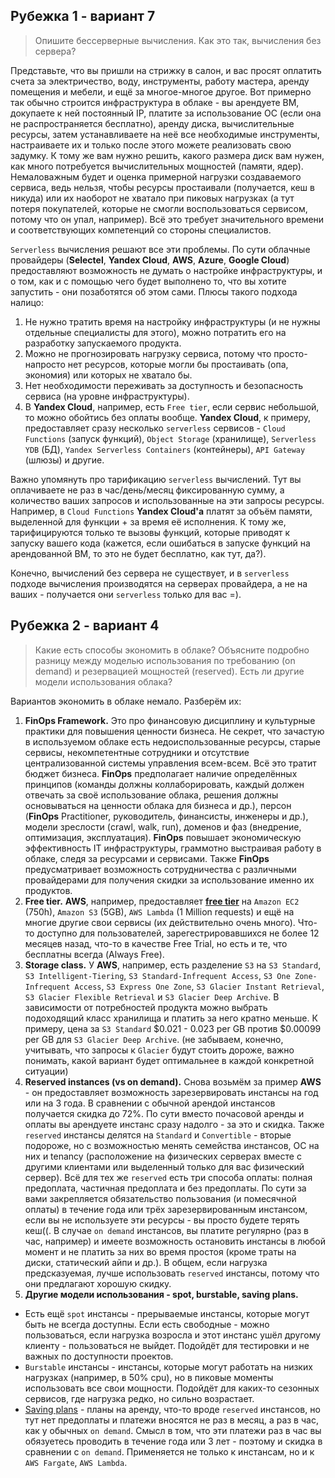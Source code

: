 ## Рубежка 1 - вариант 7
> Опишите бессерверные вычисления. Как это так, вычисления без сервера?

Представьте, что вы пришли на стрижку в салон, и вас просят оплатить счета за электричество, воду, инструменты, работу мастера, аренду помещения и мебели, и ещё за многое-многое другое. Вот примерно так обычно строится инфраструктура в облаке - вы арендуете ВМ, докупаете к ней постоянный IP, платите за использование ОС (если она не распространяется бесплатно), аренду диска, вычислительные ресурсы, затем устанавливаете на неё все необходимые инструменты, настраиваете их и только после этого можете реализовать свою задумку. К тому же вам нужно решить, какого размера диск вам нужен, как много потребуется вычислительных мощностей (памяти, ядер). Немаловажным будет и оценка примерной нагрузки создаваемого сервиса, ведь нельзя, чтобы ресурсы простаивали (получается, кеш в никуда) или их наоборот не хватало при пиковых нагрузках (а тут потеря покупателей, которые не смогли воспользоваться сервисом, потому что он упал, например). Всё это требует значительного времени и соответствующих компетенций со стороны специалистов.

`Serverless` вычисления решают все эти проблемы. По сути облачные провайдеры (**Selectel**, **Yandex Cloud**, **AWS**, **Azure**, **Google Cloud**) предоставляют возможность не думать о настройке инфраструктуры, и о том, как и с помощью чего будет выполнено то, что вы хотите запустить - они позаботятся об этом сами. Плюсы такого подхода налицо:
1. Не нужно тратить время на настройку инфраструктуры (и не нужны отдельные специалисты для этого), можно потратить его на разработку запускаемого продукта. 
2. Можно не прогнозировать нагрузку сервиса, потому что просто-напросто нет ресурсов, которые могли бы простаивать (опа, экономия) или которых не хватало бы.
3. Нет необходимости переживать за доступность и безопасность сервиса (на уровне инфраструктуры).
4. В **Yandex Cloud**, например, есть `Free tier`, если сервис небольшой, то можно обойтись без оплаты вообще.
 **Yandex Cloud**, к примеру, предоставляет сразу несколько `serverless` сервисов - `Cloud Functions` (запуск функций), `Object Storage` (хранилище), `Serverless` `YDB` (БД), `Yandex Serverless Containers` (контейнеры), `API Gateway` (шлюзы) и другие.

Важно упомянуть про тарификацию `serverless` вычислений. Тут вы оплачиваете не раз в час/день/месяц фиксированную сумму, а количество ваших запросов и использованные на эти запросы ресурсы. Например, в `Cloud Functions` **Yandex Cloud'а** платят за объём памяти, выделенной для функции + за время её исполнения. К тому же, тарифицируются только те вызовы функций, которые приводят к запуску вашего кода (кажется, если ошибаться в запуске функций на арендованной ВМ, то это не будет бесплатно, как тут, да?).

Конечно, вычислений без сервера не существует, и в `serverless` подходе вычисления производятся на серверах провайдера, а не на ваших - получается они `serverless` только для вас =).

## Рубежка 2 - вариант 4
> Какие есть способы экономить в облаке? Объясните подробно разницу между моделью использования по требованию (on demand) и резервацией мощностей (reserved). Есть ли другие модели использования облака?

Вариантов экономить в облаке немало. Разберём их:
1. **FinOps Framework.** Это про финансовую дисциплину и культурные практики для повышения ценности бизнеса. Не секрет, что зачастую в используемом облаке есть недоиспользованные ресурсы, старые сервисы, некомпетентные сотрудники и отсутствие централизованной системы управления всем-всем. Всё это тратит бюджет бизнеса. **FinOps** предполагает наличие определённых принципов (команды должны коллаборировать, каждый должен отвечать за своё использование облака, решения должны основываться на ценности облака для бизнеса и др.), персон (**FinOps** Practitioner, руководитель, финансисты, инженеры и др.), модели зреслости (crawl, walk, run), доменов и фаз (внедрение, оптимизация, эксплуатация). **FinOps** повышает экономическую эффективность IT инфраструктуры, граммотно выстраивая работу в облаке, следя за ресурсами и сервисами. Также **FinOps** предусматривает возможность сотрудничества с различными провайдерами для получения скидки за использование именно их продуктов.
2. **Free tier.** **AWS**, например, предоставляет [**free tier**](https://aws.amazon.com/free/?all-free-tier.sort-by=item.additionalFields.SortRank&all-free-tier.sort-order=asc&awsf.Free%20Tier%20Types=*all&awsf.Free%20Tier%20Categories=*all&awsm.page-all-free-tier=5) на `Amazon EC2` (750h), `Amazon S3` (5GB), `AWS Lambda` (1 Million requests) и ещё на многие другие свои сервисы (их действительно очень много). Что-то доступно для пользователей, зарегестрировавшихся не более 12 месяцев назад, что-то в качестве Free Trial, но есть и те, что бесплатны всегда (Always Free).
3. **Storage class.** У **AWS**, например, есть разделение `S3` на `S3 Standard`, `S3 Intelligent-Tiering`, `S3 Standard-Infrequent Access`, `S3 One Zone-Infrequent Access`, `S3 Express One Zone`, `S3 Glacier Instant Retrieval`, `S3 Glacier Flexible Retrieval` и `S3 Glacier Deep Archive`. В зависимости от потребностей продукта можно выбрать подоходящий класс хранилища и платить за него кратно меньше. К примеру, цена за `S3 Standard` $0.021 - 0.023 per GB против $0.00099 per GB для `S3 Glacier Deep Archive`. (не забываем, конечно, учитывать, что запросы к `Glacier` будут стоить дороже, важно понимать, какой вариант будет оптимальнее в каждой конкретной ситуации)
4. **Reserved instances (vs on demand).** Снова возьмём за пример **AWS** - он предоставляет возможность зарезервировать инстансы на год или на 3 года. В сравнении с обычной арендой инстансов получается скидка до 72%. По сути вместо почасовой аренды и оплаты вы арендуете инстанс сразу надолго - за это и скидка. Также `reserved` инстансы делятся на `Standard` и `Convertible` - вторые подороже, но с возможностью менять семейства инстансов, ОС на них и tenancy (расположение на физических серверах вместе с другими клиентами или выделенный только для вас физический сервер). Всё для тех же `reserved` есть три способа оплаты: полная предоплата, частичная предоплата и без предоплаты. По сути за вами закрепляется обязательство пользования (и помесячной оплаты) в течение года или трёх зарезервированным инстансом, если вы не используете эти ресурсы - вы просто будете терять кеш((. В случае `on demand` инстансов, вы платите регулярно (раз в час, например) и имеете возможность остановить инстансы в любой момент и не платить за них во время простоя (кроме траты на диски, статический айпи и др.). В общем, если нагрузка предсказуемая, лучше использовать `reserved` инстансы, потому что они предлагают хорошую скидку.
5. **Другие модели использования - spot, burstable, saving plans.** 
- Есть ещё `spot` инстансы - прерываемые инстансы, которые могут быть не всегда доступны. Если есть свободные - можно пользоваться, если нагрузка возросла и этот инстанс ушёл другому клиенту - пользоваться не выйдет. Подойдёт для тестировки и не важных по доступности проектов. 
- `Burstable` инстансы - инстансы, которые могут работать на низких нагрузках (например, в 50% cpu), но в пиковые моменты использовать все свои мощности. Подойдёт для каких-то сезонных сервисов, где нагрузка редко, но сильно возрастает. 
- [Saving plans](https://aws.amazon.com/savingsplans/compute-pricing/) - планы на аренду, что-то вроде `reserved` инстансов, но тут нет предоплаты и платежи вносятся не раз в месяц, а раз в час, как у обычных `on demand`. Смысл в том, что эти платежи раз в час вы обязуетесь проводить в течение года или 3 лет - поэтому и скидка в сравнении с `on demand`. Применяется не только к инстансам, но и к `AWS Fargate`, `AWS Lambda`. 